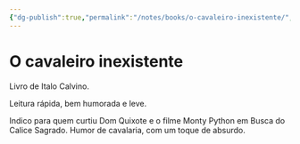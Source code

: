 ```yaml
---
{"dg-publish":true,"permalink":"/notes/books/o-cavaleiro-inexistente/","dgHomeLink":true,"dgPassFrontmatter":false,"dgShowBacklinks":true,"dgShowLocalGraph":true}
---
```



# O cavaleiro inexistente

Livro de Italo Calvino.

Leitura rápida, bem humorada e leve.

Indico para quem curtiu Dom Quixote e o filme Monty Python em Busca do Calice Sagrado. Humor de cavalaria, com um toque de absurdo.
